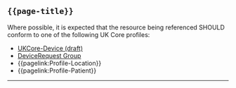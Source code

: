 ## <code>{{page-title}}</code>

Where possible, it is expected that the resource being referenced SHOULD conform to one of the following UK Core profiles:

- [UKCore-Device (draft)](https://simplifier.net/guide/UKCoreImplementationGuideAssetsinDevelopment/Home/ProfilesandExtensions/Profile-UKCore-Device)
- [DeviceRequest Group](https://hl7.org/fhir/R4/group.html)
- {{pagelink:Profile-Location}}
- {{pagelink:Profile-Patient}}

---